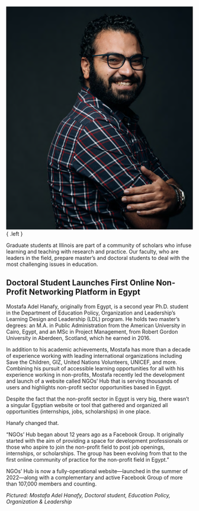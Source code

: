 ﻿---
layout: article.liquid
pageTitle: Graduate Education
url: graduate_education
---
![Picture of Mostafa Adel Hanafy smiling](/img/ge.png){ .left } 

Graduate students at Illinois are part of a community of scholars who infuse learning and teaching with research and practice. Our faculty, who are leaders in the field, prepare master’s and doctoral students to deal with the most challenging issues in education.

## Doctoral Student Launches First Online Non-Profit Networking Platform in Egypt

Mostafa Adel Hanafy, originally from Egypt, is a second year Ph.D. student in the Department of Education Policy, Organization and Leadership’s Learning Design and Leadership (LDL) program. He holds two master’s degrees: an M.A. in Public Administration from the American University in Cairo, Egypt, and an MSc in Project Management, from Robert Gordon University in Aberdeen, Scotland, which he earned in 2016.

In addition to his academic achievements, Mostafa has more than a decade of experience working with leading international organizations including Save the Children, GIZ, United Nations Volunteers, UNICEF, and more. Combining his pursuit of accessible learning opportunities for all with his experience working in non-profits, Mostafa recently led the development and launch of a website called NGOs’ Hub that is serving thousands of users and highlights non-profit sector opportunities based in Egypt.

Despite the fact that the non-profit sector in Egypt is very big, there wasn’t a singular Egyptian website or tool that gathered and organized all opportunities (internships, jobs, scholarships) in one place.

Hanafy changed that.

“NGOs’ Hub began about 12 years ago as a Facebook Group. It originally started with the aim of providing a space for development professionals or those who aspire to join the non-profit field to post job openings, internships, or scholarships. The group has been evolving from that to the first online community of practice for the non-profit field in Egypt.”

NGOs’ Hub is now a fully-operational website—launched in the summer of 2022—along with a complementary and active Facebook Group of more than 107,000 members and counting.

*Pictured: Mostafa Adel Hanafy, Doctoral student, Education Policy, Organization & Leadership*